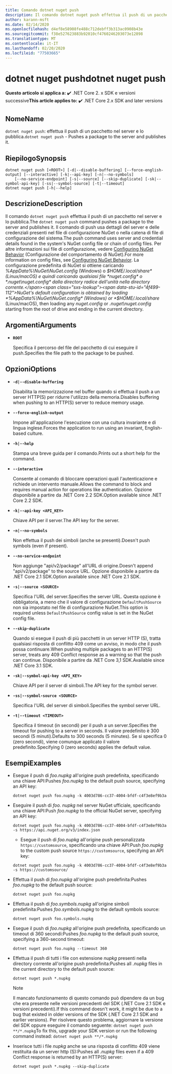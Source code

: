 ```yaml
---
title: Comando dotnet nuget push
description: Il comando dotnet nuget push effettua il push di un pacchetto nel server e lo pubblica.
author: karann-msft
ms.date: 02/14/2020
ms.openlocfilehash: d4ef8e58908fe488c712debff3b313ac0908b43e
ms.sourcegitcommit: f38e527623883b92010cf4760246203073e12898
ms.translationtype: MT
ms.contentlocale: it-IT
ms.lasthandoff: 02/20/2020
ms.locfileid: "77503665"
---
```

# <a name="dotnet-nuget-push"></a><span data-ttu-id="4f499-103">dotnet nuget push</span><span class="sxs-lookup"><span data-stu-id="4f499-103">dotnet nuget push</span></span>

<span data-ttu-id="4f499-104">**Questo articolo si applica a:** ✔️ .NET Core 2. x SDK e versioni successive</span><span class="sxs-lookup"><span data-stu-id="4f499-104">**This article applies to:** ✔️ .NET Core 2.x SDK and later versions</span></span>

## <a name="name"></a><span data-ttu-id="4f499-105">Nome</span><span class="sxs-lookup"><span data-stu-id="4f499-105">Name</span></span>

<span data-ttu-id="4f499-106">`dotnet nuget push`: effettua il push di un pacchetto nel server e lo pubblica.</span><span class="sxs-lookup"><span data-stu-id="4f499-106">`dotnet nuget push` - Pushes a package to the server and publishes it.</span></span>

## <a name="synopsis"></a><span data-ttu-id="4f499-107">Riepilogo</span><span class="sxs-lookup"><span data-stu-id="4f499-107">Synopsis</span></span>

```dotnetcli
dotnet nuget push [<ROOT>] [-d|--disable-buffering] [--force-english-output] [--interactive] [-k|--api-key] [-n|--no-symbols]
    [--no-service-endpoint] [-s|--source] [--skip-duplicate] [-sk|--symbol-api-key] [-ss|--symbol-source] [-t|--timeout]
dotnet nuget push [-h|--help]
```

## <a name="description"></a><span data-ttu-id="4f499-108">Descrizione</span><span class="sxs-lookup"><span data-stu-id="4f499-108">Description</span></span>

<span data-ttu-id="4f499-109">Il comando `dotnet nuget push` effettua il push di un pacchetto nel server e lo pubblica.</span><span class="sxs-lookup"><span data-stu-id="4f499-109">The `dotnet nuget push` command pushes a package to the server and publishes it.</span></span> <span data-ttu-id="4f499-110">Il comando di push usa dettagli del server e delle credenziali presenti nel file di configurazione NuGet o nella catena di file di configurazione del sistema.</span><span class="sxs-lookup"><span data-stu-id="4f499-110">The push command uses server and credential details found in the system's NuGet config file or chain of config files.</span></span> <span data-ttu-id="4f499-111">Per altre informazioni sui file di configurazione, vedere [Configuring NuGet Behavior](/nuget/consume-packages/configuring-nuget-behavior) (Configurazione del comportamento di NuGet).</span><span class="sxs-lookup"><span data-stu-id="4f499-111">For more information on config files, see [Configuring NuGet Behavior](/nuget/consume-packages/configuring-nuget-behavior).</span></span> <span data-ttu-id="4f499-112">La configurazione predefinita di NuGet si ottiene caricando *%AppData%\NuGet\NuGet.config* (Windows) o *$HOME/.local/share* (Linux/macOS) e quindi caricando qualsiasi file *nuget.config* o *.nuget\nuget.config* dalla directory radice dell'unità nella directory corrente.</span><span class="sxs-lookup"><span data-stu-id="4f499-112">NuGet's default configuration is obtained by loading *%AppData%\NuGet\NuGet.config* (Windows) or *$HOME/.local/share* (Linux/macOS), then loading any *nuget.config* or *.nuget\nuget.config* starting from the root of drive and ending in the current directory.</span></span>

## <a name="arguments"></a><span data-ttu-id="4f499-113">Argomenti</span><span class="sxs-lookup"><span data-stu-id="4f499-113">Arguments</span></span>

- **`ROOT`**

  <span data-ttu-id="4f499-114">Specifica il percorso del file del pacchetto di cui eseguire il push.</span><span class="sxs-lookup"><span data-stu-id="4f499-114">Specifies the file path to the package to be pushed.</span></span>

## <a name="options"></a><span data-ttu-id="4f499-115">Opzioni</span><span class="sxs-lookup"><span data-stu-id="4f499-115">Options</span></span>

- **`-d|--disable-buffering`**

  <span data-ttu-id="4f499-116">Disabilita la memorizzazione nel buffer quando si effettua il push a un server HTTP(S) per ridurre l'utilizzo della memoria.</span><span class="sxs-lookup"><span data-stu-id="4f499-116">Disables buffering when pushing to an HTTP(S) server to reduce memory usage.</span></span>

- **`--force-english-output`**

  <span data-ttu-id="4f499-117">Impone all'applicazione l'esecuzione con una cultura invariante e di lingua inglese.</span><span class="sxs-lookup"><span data-stu-id="4f499-117">Forces the application to run using an invariant, English-based culture.</span></span>

- **`-h|--help`**

  <span data-ttu-id="4f499-118">Stampa una breve guida per il comando.</span><span class="sxs-lookup"><span data-stu-id="4f499-118">Prints out a short help for the command.</span></span>

- **`--interactive`**

  <span data-ttu-id="4f499-119">Consente al comando di bloccare operazioni quali l'autenticazione e richiede un intervento manuale.</span><span class="sxs-lookup"><span data-stu-id="4f499-119">Allows the command to block and requires manual action for operations like authentication.</span></span> <span data-ttu-id="4f499-120">Opzione disponibile a partire da .NET Core 2.2 SDK.</span><span class="sxs-lookup"><span data-stu-id="4f499-120">Option available since .NET Core 2.2 SDK.</span></span>

- **`-k|--api-key <API_KEY>`**

  <span data-ttu-id="4f499-121">Chiave API per il server.</span><span class="sxs-lookup"><span data-stu-id="4f499-121">The API key for the server.</span></span>

- **`-n|--no-symbols`**

  <span data-ttu-id="4f499-122">Non effettua il push dei simboli (anche se presenti).</span><span class="sxs-lookup"><span data-stu-id="4f499-122">Doesn't push symbols (even if present).</span></span>

- **`--no-service-endpoint`**

  <span data-ttu-id="4f499-123">Non aggiunge "api/v2/package" all'URL di origine.</span><span class="sxs-lookup"><span data-stu-id="4f499-123">Doesn't append "api/v2/package" to the source URL.</span></span> <span data-ttu-id="4f499-124">Opzione disponibile a partire da .NET Core 2.1 SDK.</span><span class="sxs-lookup"><span data-stu-id="4f499-124">Option available since .NET Core 2.1 SDK.</span></span>

- **`-s|--source <SOURCE>`**

  <span data-ttu-id="4f499-125">Specifica l'URL del server.</span><span class="sxs-lookup"><span data-stu-id="4f499-125">Specifies the server URL.</span></span> <span data-ttu-id="4f499-126">Questa opzione è obbligatoria, a meno che il valore di configurazione `DefaultPushSource` non sia impostato nel file di configurazione NuGet.</span><span class="sxs-lookup"><span data-stu-id="4f499-126">This option is required unless `DefaultPushSource` config value is set in the NuGet config file.</span></span>

- **`--skip-duplicate`**

  <span data-ttu-id="4f499-127">Quando si esegue il push di più pacchetti in un server HTTP (S), tratta qualsiasi risposta di conflitto 409 come un avviso, in modo che il push possa continuare.</span><span class="sxs-lookup"><span data-stu-id="4f499-127">When pushing multiple packages to an HTTP(S) server, treats any 409 Conflict response as a warning so that the push can continue.</span></span> <span data-ttu-id="4f499-128">Disponibile a partire da .NET Core 3,1 SDK.</span><span class="sxs-lookup"><span data-stu-id="4f499-128">Available since .NET Core 3.1 SDK.</span></span>

- **`-sk|--symbol-api-key <API_KEY>`**

  <span data-ttu-id="4f499-129">Chiave API per il server di simboli.</span><span class="sxs-lookup"><span data-stu-id="4f499-129">The API key for the symbol server.</span></span>

- **`-ss|--symbol-source <SOURCE>`**

  <span data-ttu-id="4f499-130">Specifica l'URL del server di simboli.</span><span class="sxs-lookup"><span data-stu-id="4f499-130">Specifies the symbol server URL.</span></span>

- **`-t|--timeout <TIMEOUT>`**

  <span data-ttu-id="4f499-131">Specifica il timeout (in secondi) per il push a un server.</span><span class="sxs-lookup"><span data-stu-id="4f499-131">Specifies the timeout for pushing to a server in seconds.</span></span> <span data-ttu-id="4f499-132">Il valore predefinito è 300 secondi (5 minuti).</span><span class="sxs-lookup"><span data-stu-id="4f499-132">Defaults to 300 seconds (5 minutes).</span></span> <span data-ttu-id="4f499-133">Se si specifica 0 (zero secondi), viene comunque applicato il valore predefinito.</span><span class="sxs-lookup"><span data-stu-id="4f499-133">Specifying 0 (zero seconds) applies the default value.</span></span>

## <a name="examples"></a><span data-ttu-id="4f499-134">Esempi</span><span class="sxs-lookup"><span data-stu-id="4f499-134">Examples</span></span>

- <span data-ttu-id="4f499-135">Esegue il push di *foo.nupkg* all'origine push predefinita, specificando una chiave API:</span><span class="sxs-lookup"><span data-stu-id="4f499-135">Pushes *foo.nupkg* to the default push source, specifying an API key:</span></span>

  ```dotnetcli
  dotnet nuget push foo.nupkg -k 4003d786-cc37-4004-bfdf-c4f3e8ef9b3a
  ```

- <span data-ttu-id="4f499-136">Eseguire il push di *foo. nupkg* nel server NuGet ufficiale, specificando una chiave API:</span><span class="sxs-lookup"><span data-stu-id="4f499-136">Push *foo.nupkg* to the official NuGet server, specifying an API key:</span></span>

  ```dotnetcli
  dotnet nuget push foo.nupkg -k 4003d786-cc37-4004-bfdf-c4f3e8ef9b3a -s https://api.nuget.org/v3/index.json
  ```
  
  * <span data-ttu-id="4f499-137">Esegue il push di *foo.nupkg* all'origine push personalizzata `https://customsource`, specificando una chiave API:</span><span class="sxs-lookup"><span data-stu-id="4f499-137">Push *foo.nupkg* to the custom push source `https://customsource`, specifying an API key:</span></span>

  ```dotnetcli
  dotnet nuget push foo.nupkg -k 4003d786-cc37-4004-bfdf-c4f3e8ef9b3a -s https://customsource/
  ```

- <span data-ttu-id="4f499-138">Effettua il push di *foo.nupkg* all'origine push predefinita:</span><span class="sxs-lookup"><span data-stu-id="4f499-138">Pushes *foo.nupkg* to the default push source:</span></span>

  ```dotnetcli
  dotnet nuget push foo.nupkg
  ```

- <span data-ttu-id="4f499-139">Effettua il push di *foo.symbols.nupkg* all'origine simboli predefinita:</span><span class="sxs-lookup"><span data-stu-id="4f499-139">Pushes *foo.symbols.nupkg* to the default symbols source:</span></span>

  ```dotnetcli
  dotnet nuget push foo.symbols.nupkg
  ```

- <span data-ttu-id="4f499-140">Esegue il push di *foo.nupkg* all'origine push predefinita, specificando un timeout di 360 secondi:</span><span class="sxs-lookup"><span data-stu-id="4f499-140">Pushes *foo.nupkg* to the default push source, specifying a 360-second timeout:</span></span>

  ```dotnetcli
  dotnet nuget push foo.nupkg --timeout 360
  ```

- <span data-ttu-id="4f499-141">Effettua il push di tutti i file con estensione *nupkg* presenti nella directory corrente all'origine push predefinita:</span><span class="sxs-lookup"><span data-stu-id="4f499-141">Pushes all *.nupkg* files in the current directory to the default push source:</span></span>

  ```dotnetcli
  dotnet nuget push *.nupkg
  ```

  > [!NOTE]
  > <span data-ttu-id="4f499-142">Il mancato funzionamento di questo comando può dipendere da un bug che era presente nelle versioni precedenti del SDK (.NET Core 2.1 SDK e versioni precedenti).</span><span class="sxs-lookup"><span data-stu-id="4f499-142">If this command doesn't work, it might be due to a bug that existed in older versions of the SDK (.NET Core 2.1 SDK and earlier versions).</span></span>
  > <span data-ttu-id="4f499-143">Per risolvere questo problema, aggiornare la versione del SDK oppure eseguire il comando seguente: `dotnet nuget push **/*.nupkg`</span><span class="sxs-lookup"><span data-stu-id="4f499-143">To fix this, upgrade your SDK version or run the following command instead: `dotnet nuget push **/*.nupkg`</span></span>

- <span data-ttu-id="4f499-144">Inserisce tutti i file *nupkg* anche se una risposta di conflitto 409 viene restituita da un server http (S):</span><span class="sxs-lookup"><span data-stu-id="4f499-144">Pushes all *.nupkg* files even if a 409 Conflict response is returned by an HTTP(S) server:</span></span>

  ```dotnetcli
  dotnet nuget push *.nupkg --skip-duplicate
  ```
